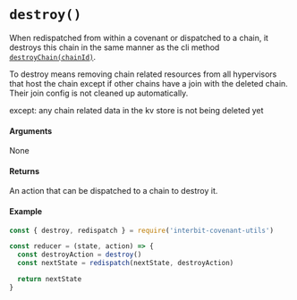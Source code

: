 # `destroy()`

When redispatched from within a covenant or dispatched to a chain, it destroys this chain in the same manner as the cli method [`destroyChain(chainId)`](../interbit-core/cli/destroyChain.md).

To destroy means removing chain related resources from all hypervisors that host the chain except if other chains have a join with the deleted chain. Their join config is not cleaned up automatically.

except: any chain related data in the kv store is not being deleted yet

#### Arguments

None

#### Returns

An action that can be dispatched to a chain to destroy it.

#### Example

```js
const { destroy, redispatch } = require('interbit-covenant-utils')

const reducer = (state, action) => {
  const destroyAction = destroy()
  const nextState = redispatch(nextState, destroyAction)

  return nextState
}

```
